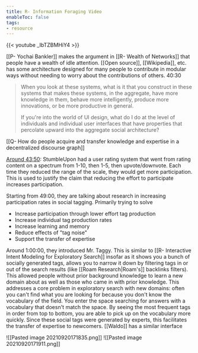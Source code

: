 ```yaml
---
title: R- Information Foraging Video
enableToc: false
tags:
- resource
---
```


{{< youtube _IbTZBMHiY4 >}}

[[P- Yochai Bankler]] makes the argument in [[R- Wealth of Networks]] that people have a wealth of idle attention. [[Open source]], [[Wikipedia]], etc. has some architecture designed for many people to contribute in modular ways without needing to worry about the contributions of others. 40:30

> When you look at these systems, what is it that you construct in these systems that makes these systems, in the aggregate, have more knowledge in them, behave more intelligently, produce more innovations, or be more productive in general.
>
> If you're into the world of UI design, what do I do at the level of individuals and individual user interfaces that have properties that percolate upward into the aggregate social architecture?

[[Q- How do people acquire and transfer knowledge and expertise in a decentralized discourse graph]]

[Around 43:50](https://youtu.be/_IbTZBMHiY4?t=2635): StumbleUpon had a user rating system that went from rating content on a spectrum from 1-10, then 1-5, then upvote/downvote. Each time they reduced the range of the scale, they would get more participation. This is used to justify the claim that reducing the effort to participate increases participation. 

Starting from 49:00, they are talking about research in increasing participation rates in social tagging. Primarily trying to solve
- Increase participation through lower effort tag production
- Increase individual tag production rates
- Increase learning and memory
- Reduce effects of "tag noise"
- Support the transfer of expertise

Around 1:00:00, they introduced Mr. Taggy. This is similar to [[R- Interactive Intent Modeling for Exploratory Search]] insofar as it shows you a bunch of socially generated tags, allows you to narrow it down by filtering tags in or out of the search results (like [[Roam Research|Roam's]] backlinks filters). This allowed people without prior background knowledge to learn a new domain about as well as those who came in with prior knowledge. This addresses a core problem in exploratory search with new domains: often you can't find what you are looking for because you don't know the vocabulary of the field. You enter the space searching for answers with a vocabulary that doesn't match the space. By seeing the most frequent tags in order from top to bottom, you are able to pick up on the vocabulary more quickly. Since these social tags were generated by experts, this facilitates the transfer of expertise to newcomers. [[Waldo]] has a similar interface 

![[Pasted image 20210920171835.png]]
![[Pasted image 20210920171911.png]]
